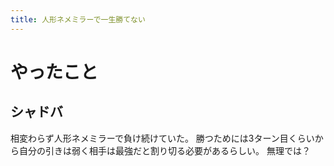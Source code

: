 ```yaml
---
title: 人形ネメミラーで一生勝てない
---
```


# やったこと

## シャドバ

相変わらず人形ネメミラーで負け続けていた。
勝つためには3ターン目くらいから自分の引きは弱く相手は最強だと割り切る必要があるらしい。
無理では？
